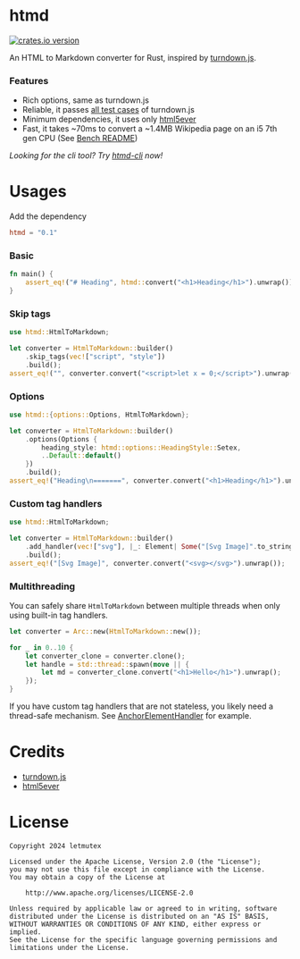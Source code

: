 # htmd

[![crates.io version](https://img.shields.io/crates/v/htmd)](https://crates.io/crates/htmd)

An HTML to Markdown converter for Rust, inspired by [turndown.js](https://github.com/mixmark-io/turndown).

### Features

- Rich options, same as turndown.js
- Reliable, it passes [all test cases](https://github.com/mixmark-io/turndown/blob/master/test/index.html) of turndown.js
- Minimum dependencies, it uses only [html5ever](https://github.com/servo/html5ever)
- Fast, it takes ~70ms to convert a ~1.4MB Wikipedia page on an i5 7th gen CPU (See [Bench README](benches/README.md))

*Looking for the cli tool? Try [htmd-cli](https://github.com/letmutex/htmd-cli) now!*

# Usages

Add the dependency

```toml
htmd = "0.1"
```

### Basic

```rust
fn main() {
    assert_eq!("# Heading", htmd::convert("<h1>Heading</h1>").unwrap());
}
```

### Skip tags

```rust
use htmd::HtmlToMarkdown;

let converter = HtmlToMarkdown::builder()
    .skip_tags(vec!["script", "style"])
    .build();
assert_eq!("", converter.convert("<script>let x = 0;</script>").unwrap());
```

### Options

```rust
use htmd::{options::Options, HtmlToMarkdown};

let converter = HtmlToMarkdown::builder()
    .options(Options {
        heading_style: htmd::options::HeadingStyle::Setex,
        ..Default::default()
    })
    .build();
assert_eq!("Heading\n=======", converter.convert("<h1>Heading</h1>").unwrap());
```

### Custom tag handlers

```rust
use htmd::HtmlToMarkdown;

let converter = HtmlToMarkdown::builder()
    .add_handler(vec!["svg"], |_: Element| Some("[Svg Image]".to_string()))
    .build();
assert_eq!("[Svg Image]", converter.convert("<svg></svg>").unwrap());
```

### Multithreading

You can safely share `HtmlToMarkdown` between multiple threads when only using built-in tag handlers.

```rust
let converter = Arc::new(HtmlToMarkdown::new());

for _ in 0..10 {
    let converter_clone = converter.clone();
    let handle = std::thread::spawn(move || {
        let md = converter_clone.convert("<h1>Hello</h1>").unwrap();
    });
}
```

If you have custom tag handlers that are not stateless, you likely need a thread-safe mechanism. See [AnchorElementHandler](./src/element_handler/anchor.rs) for example.

# Credits

- [turndown.js](https://github.com/mixmark-io/turndown)
- [html5ever](https://github.com/servo/html5ever)

# License

```
Copyright 2024 letmutex

Licensed under the Apache License, Version 2.0 (the "License");
you may not use this file except in compliance with the License.
You may obtain a copy of the License at

    http://www.apache.org/licenses/LICENSE-2.0

Unless required by applicable law or agreed to in writing, software
distributed under the License is distributed on an "AS IS" BASIS,
WITHOUT WARRANTIES OR CONDITIONS OF ANY KIND, either express or implied.
See the License for the specific language governing permissions and
limitations under the License.
```
